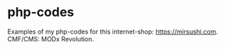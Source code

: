 # php-codes

Examples of my php-codes for this internet-shop: https://mirsushi.com.
CMF/CMS: MODx Revolution.
